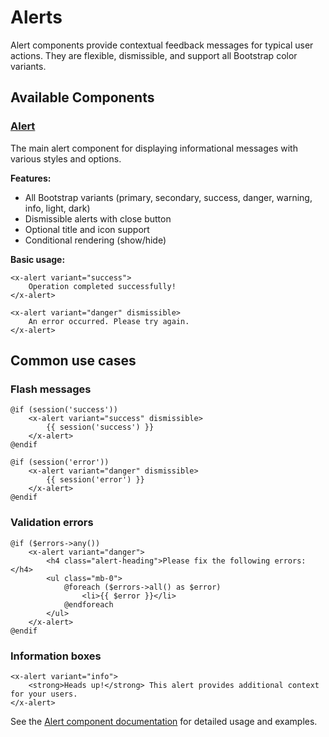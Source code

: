 Alerts
======

Alert components provide contextual feedback messages for typical user actions. They are flexible, dismissible, and support all Bootstrap color variants.

## Available Components

### [Alert](./alerts/alert.md)

The main alert component for displaying informational messages with various styles and options.

**Features:**
- All Bootstrap variants (primary, secondary, success, danger, warning, info, light, dark)
- Dismissible alerts with close button
- Optional title and icon support
- Conditional rendering (show/hide)

**Basic usage:**

```blade
<x-alert variant="success">
    Operation completed successfully!
</x-alert>

<x-alert variant="danger" dismissible>
    An error occurred. Please try again.
</x-alert>
```

## Common use cases

### Flash messages

```blade
@if (session('success'))
    <x-alert variant="success" dismissible>
        {{ session('success') }}
    </x-alert>
@endif

@if (session('error'))
    <x-alert variant="danger" dismissible>
        {{ session('error') }}
    </x-alert>
@endif
```

### Validation errors

```blade
@if ($errors->any())
    <x-alert variant="danger">
        <h4 class="alert-heading">Please fix the following errors:</h4>
        <ul class="mb-0">
            @foreach ($errors->all() as $error)
                <li>{{ $error }}</li>
            @endforeach
        </ul>
    </x-alert>
@endif
```

### Information boxes

```blade
<x-alert variant="info">
    <strong>Heads up!</strong> This alert provides additional context for your users.
</x-alert>
```

See the [Alert component documentation](./alerts/alert.md) for detailed usage and examples.
